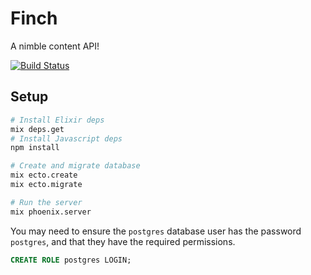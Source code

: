 Finch
=====

A nimble content API!

[![Build Status](https://travis-ci.org/lpil/finch.svg?branch=master)](https://travis-ci.org/lpil/finch)

## Setup

```sh
# Install Elixir deps
mix deps.get
# Install Javascript deps
npm install

# Create and migrate database
mix ecto.create
mix ecto.migrate

# Run the server
mix phoenix.server
```

You may need to ensure the `postgres` database user has the password
`postgres`, and that they have the required permissions.

```sql
CREATE ROLE postgres LOGIN;
```
